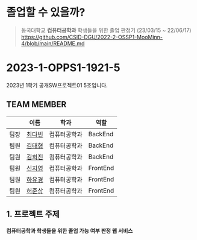 # 졸업할 수 있을까?
> 동국대학교 **컴퓨터공학과** 학생들을 위한 졸업 판정기 (23/03/15 ~ 22/06/17)
https://github.com/CSID-DGU/2022-2-OSSP1-MooMinn-4/blob/main/README.md
# 2023-1-OPPS1-1921-5
2023년 1학기 공개SW프로젝트01 5조입니다.

## TEAM MEMBER
|    | 이름                                   |학과| 역할       |
|----|--------------------------------------|----|----------|
| 팀장 | [최다빈](https://github.com/dabeann)    |컴퓨터공학과| BackEnd  |
| 팀원 | [김태형](https://github.com/pletain)    |컴퓨터공학과| BackEnd  |
| 팀원 | [김희진](https://github.com/heejjinkim) |컴퓨터공학과| BackEnd  |
| 팀원 | [신지영](https://github.com/Sj0-0i)    |컴퓨터공학과| FrontEnd |
| 팀원 | [하유경](https://github.com/eeheueklf)    |컴퓨터공학과| FrontEnd |
| 팀원 | [허준상](https://github.com/junnyange)  |컴퓨터공학과| FrontEnd |

## 1. 프로젝트 주제
<div>
<h4> 컴퓨터공학과 학생들을 위한 졸업 가능 여부 판정 웹 서비스
</div>
